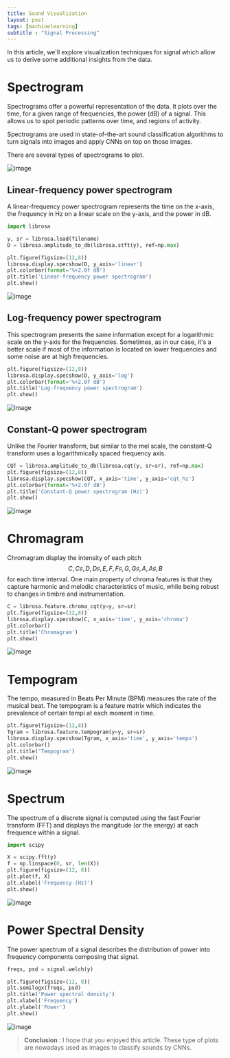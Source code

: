 ```yaml
---
title: Sound Visualization
layout: post
tags: [machinelearning]
subtitle : "Signal Processing"
---
```


<script type="text/javascript" async
src="https://cdn.mathjax.org/mathjax/latest/MathJax.js?config=TeX-MML-AM_CHTML">
</script>

In this article, we'll explore visualization techniques for signal which allow us to derive some additional insights from the data.

# Spectrogram 

Spectrograms offer a powerful representation of the data. It plots over the time, for a given range of frequencies, the power (dB) of a signal. This allows us to spot periodic patterns over time, and regions of activity.

Spectrograms are used in state-of-the-art sound classification algorithms to turn signals into images and apply CNNs on top on those images.

There are several types of spectrograms to plot.

![image](https://maelfabien.github.io/assets/images/spectro.png)

## Linear-frequency power spectrogram

A linear-frequency power spectrogram represents the time on the x-axis, the frequency in Hz on a linear scale on the y-axis, and the power in dB.

```python
import librosa

y, sr = librosa.load(filename)
D = librosa.amplitude_to_db(librosa.stft(y), ref=np.max)

plt.figure(figsize=(12,8))
librosa.display.specshow(D, y_axis='linear')
plt.colorbar(format='%+2.0f dB')
plt.title('Linear-frequency power spectrogram')
plt.show()
```

![image](https://maelfabien.github.io/assets/images/spectro_1.png)

## Log-frequency power spectrogram

This spectrogram presents the same information except for a logarithmic scale on the y-axis for the frequencies. Sometimes, as in our case, it's a better scale if most of the information is located on lower frequencies and some noise are at high frequencies.

```python
plt.figure(figsize=(12,8))
librosa.display.specshow(D, y_axis='log')
plt.colorbar(format='%+2.0f dB')
plt.title('Log-frequency power spectrogram')
plt.show()
```

![image](https://maelfabien.github.io/assets/images/spectro_2.png)

## Constant-Q power spectrogram


Unlike the Fourier transform, but similar to the mel scale, the constant-Q transform uses a logarithmically spaced frequency axis.

```python
CQT = librosa.amplitude_to_db(librosa.cqt(y, sr=sr), ref=np.max)
plt.figure(figsize=(12,8))
librosa.display.specshow(CQT, x_axis='time', y_axis='cqt_hz')
plt.colorbar(format='%+2.0f dB')
plt.title('Constant-Q power spectrogram (Hz)')
plt.show()
```

![image](https://maelfabien.github.io/assets/images/spectro_4.png)

# Chromagram

Chromagram display the intensity of each pitch $$ C, C♯, D, D♯, E , F, F♯, G, G♯, A, A♯, B $$ for each time interval. One main property of chroma features is that they capture harmonic and melodic characteristics of music, while being robust to changes in timbre and instrumentation.

```python
C = librosa.feature.chroma_cqt(y=y, sr=sr)
plt.figure(figsize=(12,8))
librosa.display.specshow(C, x_axis='time', y_axis='chroma')
plt.colorbar()
plt.title('Chromagram')
plt.show()
```

![image](https://maelfabien.github.io/assets/images/spectro_3.png)

# Tempogram

The tempo, measured in Beats Per Minute (BPM) measures the rate of the musical beat. The tempogram is a feature matrix which indicates the prevalence of certain tempi at each moment in time.

```python
plt.figure(figsize=(12,8))
Tgram = librosa.feature.tempogram(y=y, sr=sr)
librosa.display.specshow(Tgram, x_axis='time', y_axis='tempo')
plt.colorbar()
plt.title('Tempogram')
plt.show()
```

![image](https://maelfabien.github.io/assets/images/spectro_5.png)

# Spectrum

The spectrum of a discrete signal is computed using the fast Fourier transform (FFT) and displays the mangitude (or the energy) at each frequence within a signal.

```python
import scipy

X = scipy.fft(y)
f = np.linspace(0, sr, len(X))
plt.figure(figsize=(12, 8))
plt.plot(f, X) 
plt.xlabel('Frequency (Hz)')
plt.show()
```

![image](https://maelfabien.github.io/assets/images/spectro_6.png)

# Power Spectral Density

The power spectrum of a signal describes the distribution of power into frequency components composing that signal.

```python
freqs, psd = signal.welch(y)

plt.figure(figsize=(12, 8))
plt.semilogx(freqs, psd)
plt.title('Power spectral density')
plt.xlabel('Frequency')
plt.ylabel('Power')
plt.show()
```

![image](https://maelfabien.github.io/assets/images/spectro_7.png)

> **Conclusion** : I hope that you enjoyed this article. These type of plots are nowadays used as images to classify sounds by CNNs.